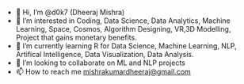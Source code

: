 - 👋 Hi, I’m @d0k7 (Dheeraj Mishra)
- 👀 I’m interested in Coding, Data Science, Data Analytics, Machine Learning, Space, Cosmos, Algorithm Designing, VR,3D Modelling, Project that gains monetary benefits.
- 🌱 I’m currently learning R for Data Science, Machine Learning, NLP, Artifical Intelligence, Data Visualization, Data Analysis.
- 💞️ I’m looking to collaborate on ML and NLP projects
- 📫 How to reach me  mishrakumardheeraj@gmail.com 
 
<!---
d0k7/d0k7 is a ✨ special ✨ repository because its `README.md` (this file) appears on your GitHub profile.
You can click the Preview link to take a look at your changes.
--->
